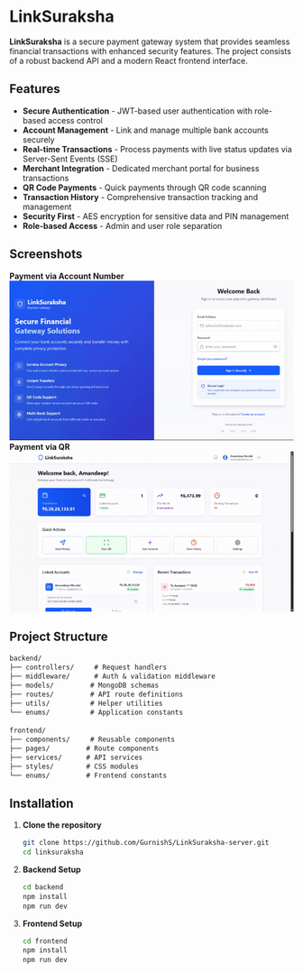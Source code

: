 # LinkSuraksha

**LinkSuraksha** is a secure payment gateway system that provides seamless financial transactions with enhanced security features. The project consists of a robust backend API and a modern React frontend interface.

## Features

- **Secure Authentication** - JWT-based user authentication with role-based access control
- **Account Management** - Link and manage multiple bank accounts securely
- **Real-time Transactions** - Process payments with live status updates via Server-Sent Events (SSE)
- **Merchant Integration** - Dedicated merchant portal for business transactions
- **QR Code Payments** - Quick payments through QR code scanning
- **Transaction History** - Comprehensive transaction tracking and management
- **Security First** - AES encryption for sensitive data and PIN management
- **Role-based Access** - Admin and user role separation

## Screenshots

<div>
  <strong>Payment via Account Number</strong>
</div>

<div align="center">
   <img src="images/LinkSuraksha-Demo_gif.gif"/>
</div>

<div>
  <strong>Payment via QR</strong>
</div>

<div align="center">
   <img src="images/LinkSuraksha-Demo-QR_gif.gif"/>
</div>

## Project Structure

```
backend/
├── controllers/     # Request handlers
├── middleware/      # Auth & validation middleware
├── models/         # MongoDB schemas
├── routes/         # API route definitions
├── utils/          # Helper utilities
└── enums/          # Application constants

frontend/
├── components/     # Reusable components
├── pages/         # Route components
├── services/      # API services
├── styles/        # CSS modules
└── enums/         # Frontend constants
```

## Installation

1. **Clone the repository**

   ```bash
   git clone https://github.com/GurnishS/LinkSuraksha-server.git
   cd linksuraksha
   ```

2. **Backend Setup**

   ```bash
   cd backend
   npm install
   npm run dev
   ```

3. **Frontend Setup**

   ```bash
   cd frontend
   npm install
   npm run dev
   ```
